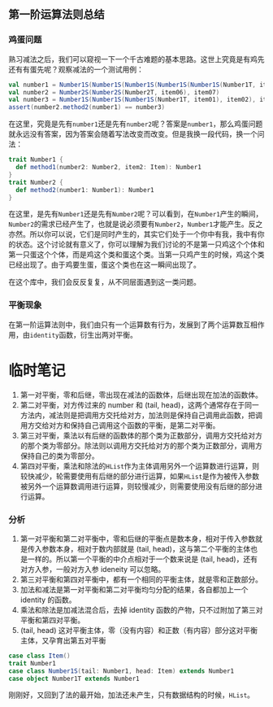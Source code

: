 ## 第一阶运算法则总结
### 鸡蛋问题
熟习减法之后，我们可以窥视一下一个千古难题的基本思路。这世上究竟是有鸡先还有有蛋先呢？观察减法的一个测试用例：
```scala
val number1 = Number1S(Number1S(Number1S(Number1S(Number1S(Number1T, item01), item02), item03), item04), item05)
val number2 = Number2S(Number2S(Number2T, item06), item07)
val number3 = Number1S(Number1S(Number1S(Number1T, item01), item02), item03)
assert(number2.method2(number1) == number3)
```
在这里，究竟是先有`number1`还是先有`number2`呢？答案是`number1`，那么鸡蛋问题就永远没有答案，因为答案会随着写法改变而改变。但是我换一段代码，换一个问法：
```scala
trait Number1 {
  def method1(number2: Number2, item2: Item): Number1
}
trait Number2 {
  def method2(number1: Number1): Number1
}
```
在这里，是先有`Number1`还是先有`Number2`呢？可以看到，在`Number1`产生的瞬间，`Number2`的需求已经产生了，也就是说必须要有`Number2`，`Number1`才能产生。反之亦然。所以你可以说，它们是同时产生的，其实它们处于一个你中有我，我中有你的状态。这个讨论就有意义了，你可以理解为我们讨论的不是第一只鸡这个个体和第一只蛋这个个体，而是鸡这个类和蛋这个类。当第一只鸡产生的时候，鸡这个类已经出现了。由于鸡要生蛋，蛋这个类也在这一瞬间出现了。

在这个库中，我们会反反复复，从不同层面遇到这一类问题。

### 平衡现象
在第一阶运算法则中，我们由只有一个运算数有行为，发展到了两个运算数互相作用，由`identity`函数，衍生出两对平衡。


# 临时笔记
1. 第一对平衡，零和后继，零出现在减法的函数体，后继出现在加法的函数体。
1. 第二对平衡，对方传过来的 number 和 (tail, head)，这两个通常存在于同一方法内，减法则是把调用方交托给对方，加法则是保持自己调用此函数，把调用方交给对方和保持自己调用这个函数的平衡，是第二对平衡。
1. 第三对平衡，乘法以有后继的函数体的那个类为正数部分，调用方交托给对方的那个类为零部分。除法则以调用方交托给对方的那个类为正数部分，调用方保持自己的类为零部分。
1. 第四对平衡，乘法和除法的`HList`作为主体调用另外一个运算数进行运算，则较快减少，轮需要使用有后继的部分进行运算，如果`HList`是作为被传入参数被另外一个运算数调用进行运算，则较慢减少，则需要使用没有后继的部分进行运算。

### 分析
1. 第一对平衡和第二对平衡中，零和后继的平衡点是数本身，相对于传入参数就是传入参数本身，相对于数内部就是 (tail, head)，这与第二个平衡的主体也是一样的。所以第一个平衡的中介点相对于一个数来说是 (tail, head)，还有对方入参，一般对方入参 ideneity 可以忽略。
1. 第三对平衡和第四对平衡中，都有一个相同的平衡主体，就是零和正数部分。
1. 加法和减法是第一对平衡和第二对平衡均匀分配的结果，各自都加上一个 identity 的函数。
1. 乘法和除法是加减法混合后，去掉 identity 函数的产物，只不过附加了第三对平衡和第四对平衡。
1. (tail, head) 这对平衡主体，零（没有内容）和正数（有内容）部分这对平衡主体，又孕育出第五对平衡
```scala
case class Item()
trait Number1
case class Number1S(tail: Number1, head: Item) extends Number1
case object Number1T extends Number1
```
刚刚好，又回到了法的最开始，加法还未产生，只有数据结构的时候，`HList`。
